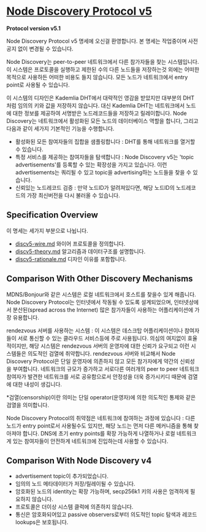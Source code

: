 # [Node Discovery Protocol v5]

**Protocol version v5.1**

Node Discovery Protocol v5 명세에 오신걸 환영합니다.
본 명세는 작업중이며 사전 공지 없이 변경될 수 있습니다. 

Node Discovery는 peer-to-peer 네트워크에서 다른 참가자들을 찾는 시스템입니다. 
이 시스템은 프로토콜을 실행하고 제한된 수의 다른 노드들을 저장하는것 외에는 어떠한 목적으로 사용하든 어떠한 비용도 들지 않습니다.
모든 노드가 네트워크에서 entry point로 사용될 수 있습니다.

이 시스템의 디자인은 Kademlia DHT에서 대략적인 영감을 받았지만 대부분의 DHT 처럼 임의의 키와 값을 저장하지 않습니다.
대신 Kademlia DHT는 네트워크에서 노드에 대한 정보를 제공하여 서명받은 노드레코드들을 저장하고 릴레이합니다.
Node Discovery는 네트워크에서 활성화된 모든 노드의 데이터베이스 역할을 합니다, 그리고 다음과 같이 세가지 기본적인 기능을 수행합니다.

- 활성화된 모든 참여자들의 집합을 샘플링합니다 : DHT를 통해 네트워크를 열거할 수 있습니다.
- 특정 서비스를 제공하는 참여자들을 탐색합니다 : Node Discovery v5는 'topic advertisements'를 등록할 수 있는 확장성을 가지고 있습니다.
  이런 advertisements는 쿼리될 수 있고 topic을 advertising하는 노드들을 찾을 수 있습니다.
- 신뢰있는 노드레코드 검증 : 만약 노드ID가 알려져있다면, 해당 노드ID의 노드레코드의 가장 최신버전을 다시 불러올 수 있습니다.

## Specification Overview

이 명세는 세가지 부분으로 나뉩니다.

- [discv5-wire.md] 와이어 프로토콜을 정의합니다.
- [discv5-theory.md] 알고리즘과 데이터구조를 설명합니다.
- [discv5-rationale.md] 디자인 이유를 포함합니다.

## Comparison With Other Discovery Mechanisms

MDNS/Bonjour와 같은 시스템은 로컬 네트워크에서 호스트를 찾을수 있게 해줍니다.
Node Discovery Protocol는 인터넷에서 작동될 수 있도록 설계되었으며,
인터넷상에서 분산된(spread across the Internet) 많은 참가자들이 사용하는 어플리케이션에 가장 유용합니다.

rendezvous 서버를 사용하는 시스템 : 이 시스템은 데스크탑 어플리케이션이나 참여자들이 서로 통신할 수 있는 클라우드 서비스등에 주로 사용됩니다.
의심의 여지없이 효율적이지만, 해당 시스템은 rendezvous 서버의 운영자에 대한 신뢰가 요구되고 이런 시스템들은 의도적인 검열에 취약합니다.
rendezvous 서버와 비교해서 Node Discovery Protocol은 단일 운영자에 의존하지 않고 모든 참가자에게 약간의 신뢰성을 부여합니다.
네트워크의 규모가 증가하고 서로다른 여러개의 peer to peer 네트워크 참여자가 발견한 네트워크를 서로 공유함으로서 안정성을 더욱 증가시키디 때문에
검열에 대한 내성이 생깁니다.

*검열(censorship)이란 의미는 단일 operator(운영자)에 의한 의도적인 통제와 같은 검열을 의미합니다.

Node Discovery Protocol의 취약점은 네트워크에 참여하는 과정에 있습니다 : 
다른 노드가 entry point로서 사용될수도 있지만, 해당 노드는 먼저 다른 메커니즘을 통해 찾아져야 합니다.
DNS에 초기 entry points를 확장 가능하게 나열하거나 
로컬 네트워크게 있는 참여자들이 안전하게 네트워크에 진입하는데 사용할 수 있습니다.

## Comparison With Node Discovery v4

- advertisement topic이 추가되었습니다.
- 임의의 노드 메타데이터가 저장/릴레이될 수 있습니다.
- 암호화된 노드의 identity는 확장 가능하며, secp256k1 키의 사용은 엄격하게 필요하지 않습니다.
- 프로토콜은 더이상 시스템 클럭에 의존하지 않습니다.
- 통신은 암호화되어있고 passive observers로부터 의도적인 topic 탐색과 레코드 lookups은 보호됩니다.

[discv5-wire.md]: ./discv5-wire.md
[discv5-theory.md]: ./discv5-theory.md
[discv5-rationale.md]: ./discv5-rationale.md
[Node Discovery Protocol v5]:https://github.com/ethereum/devp2p/blob/master/discv5/discv5.md